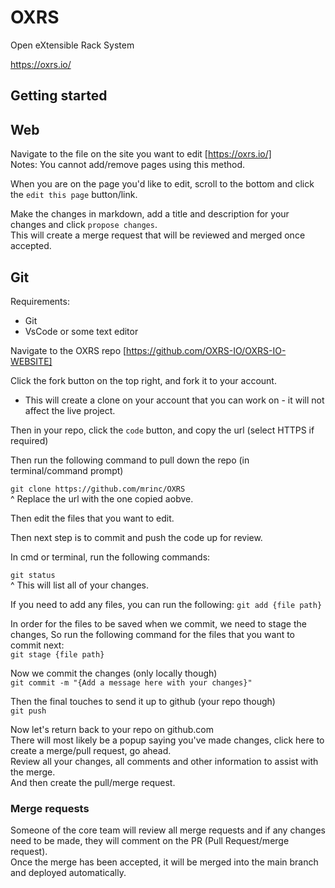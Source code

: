 # OXRS
Open eXtensible Rack System

https://oxrs.io/


## Getting started  
  
## Web  
  
Navigate to the file on the site you want to edit [https://oxrs.io/]  
Notes: You cannot add/remove pages using this method.  
  
  
When you are on the page you'd like to edit, scroll to the bottom and click the ```edit this page``` button/link.  
  
Make the changes in markdown, add a title and description for your changes and click ```propose changes```.  
This will create a merge request that will be reviewed and merged once accepted.  
  

## Git  

Requirements:
- Git  
- VsCode or some text editor  

Navigate to the OXRS repo [https://github.com/OXRS-IO/OXRS-IO-WEBSITE]  

Click the fork button on the top right, and fork it to your account.  
 * This will create a clone on your account that you can work on - it will not affect the live project.

Then in your repo, click the ```code``` button, and copy the url (select HTTPS if required)  

Then run the following command to pull down the repo (in terminal/command prompt)  
  
```git clone https://github.com/mrinc/OXRS```  
^ Replace the url with the one copied aobve.
  
Then edit the files that you want to edit.  
  
Then next step is to commit and push the code up for review.  

In cmd or terminal, run the following commands:  

```git status```  
^ This will list all of your changes.  
  
If you need to add any files, you can run the following:
```git add {file path}```  
  
In order for the files to be saved when we commit, we need to stage the changes, So run the following command for the files that you want to commit next:  
```git stage {file path}```   
  
Now we commit the changes (only locally though)   
```git commit -m "{Add a message here with your changes}"```   
  
Then the final touches to send it up to github (your repo though)  
```git push```  

Now let's return back to your repo on github.com  
There will most likely be a popup saying you've made changes, click here to create a merge/pull request, go ahead.   
Review all your changes, all comments and other information to assist with the merge.  
And then create the pull/merge request.   
  

### Merge requests

Someone of the core team will review all merge requests and if any changes need to be made, they will comment on the PR (Pull Request/merge request).  
Once the merge has been accepted, it will be merged into the main branch and deployed automatically.